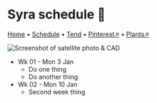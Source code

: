 # Syra schedule 📆

[Home](https://grwd.uk/syra/) • [Schedule](https://grwd.uk/syra/schedule) • [Tend](https://grwd.uk/syra/tend) • [Pinterest↗](https://pinterest.co.uk/NatureWorksGarden/syra) • [Plants↗](https://bit.ly/syra-plants)

![Screenshot of satellite photo & CAD](https://res.cloudinary.com/growdigital/image/upload/w_320/v1637764609/clifftop/clifftop-0.6-screenshot.jpg)

* Wk 01 - Mon 3 Jan
    * Do one thing
    * Do another thing
* Wk 02 - Mon 10 Jan
    * Second week thing

